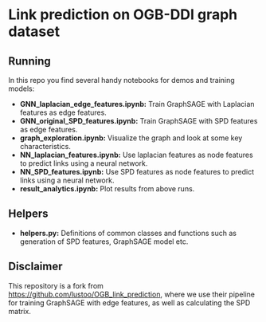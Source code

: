 # Link prediction on OGB-DDI graph dataset

## Running
In this repo you find several handy notebooks for demos and training models:
* **GNN_laplacian_edge_features.ipynb:** Train GraphSAGE with Laplacian features as edge features.
* **GNN_original_SPD_features.ipynb:** Train GraphSAGE with SPD features as edge features.
* **graph_exploration.ipynb:** Visualize the graph and look at some key characteristics.
* **NN_laplacian_features.ipynb:** Use laplacian features as node features to predict links using a neural network.
* **NN_SPD_features.ipynb:** Use SPD features as node features to predict links using a neural network.
* **result_analytics.ipynb:** Plot results from above runs.

## Helpers
* **helpers.py:** Definitions of common classes and functions such as generation of SPD features, GraphSAGE model etc. 


## Disclaimer
This repository is a fork from https://github.com/lustoo/OGB_link_prediction, where we use their pipeline for training GraphSAGE with edge features, as well as calculating the SPD matrix. 
